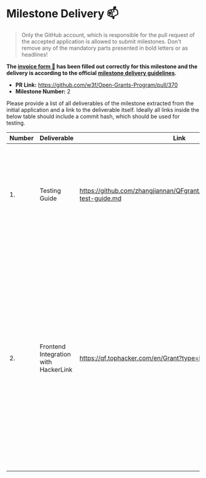 # Milestone Delivery :mailbox:

> Only the GitHub account, which is responsible for the pull request of the accepted application is allowed to submit milestones. Don't remove any of the mandatory parts presented in bold letters or as headlines!

**The [invoice form :pencil:](https://forms.gle/8Wx7nxtq8fKrsuEz8) has been filled out correctly for this milestone and the delivery is according to the official [milestone delivery guidelines](https://github.com/w3f/General-Grants-Program/blob/master/grants/milestone-deliverables-guidelines.md).**  

* **PR Link:** https://github.com/w3f/Open-Grants-Program/pull/370
* **Milestone Number:** 2

Please provide a list of all deliverables of the milestone extracted from the initial application and a link to the deliverable itself. Ideally all links inside the below table should include a commit hash, which should be used for testing.

| Number | Deliverable | Link | Notes |
| ------------- | ------------- | ------------- |------------- |
| 1. | Testing Guide | https://github.com/zhangjiannan/QFgrant/blob/main/doc/hackerlink-test-guide.md | A testing guide that demonstrates a complete flow of quadratic funding pallet based on substrat, based on HackerLink frontend integration. | 
| 2.  | Frontend Integration with HackerLink | https://qf.tophacker.com/en/Grant?type=Polkadot | The frontend of a functioning quadratic funding grant. 5 Demo projects on the testing site available to vote. Users need to connect to PolkadotJS extension in order to vote. A live leaderboard showing voting results, community donation, and matching pool distribution is available on the website too. |